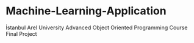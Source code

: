 # Machine-Learning-Application
İstanbul Arel University Advanced Object Oriented Programming Course Final Project
